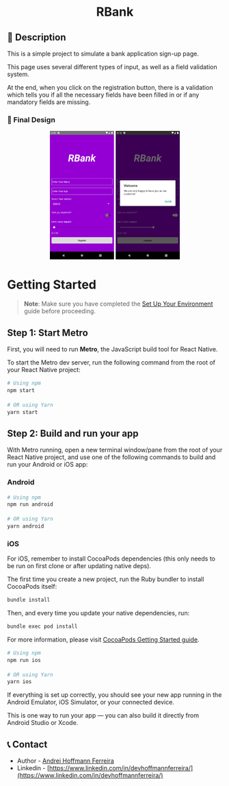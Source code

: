 <h1 align=center>RBank</h1>

## 🚀 Description

<p>This is a simple project to simulate a bank application sign-up page.  </p>
<p>This page uses several different types of input, as well as a field validation system. </p>
<p>At the end, when you click on the registration button, there is a validation which tells you if all the necessary fields have been filled in or if any mandatory fields are missing. </p>

### 🎨 Final Design

<div align=center>
<img src="./src/images/Screenshot_1745788125.png" width="150" alt="Login page" />
 <img src="./src/images/Screenshot_1745788605.png" width="150" alt="success message" />
</div>


# Getting Started

> **Note**: Make sure you have completed the [Set Up Your Environment](https://reactnative.dev/docs/set-up-your-environment) guide before proceeding.

## Step 1: Start Metro

First, you will need to run **Metro**, the JavaScript build tool for React Native.

To start the Metro dev server, run the following command from the root of your React Native project:

```sh
# Using npm
npm start

# OR using Yarn
yarn start
```

## Step 2: Build and run your app

With Metro running, open a new terminal window/pane from the root of your React Native project, and use one of the following commands to build and run your Android or iOS app:

### Android

```sh
# Using npm
npm run android

# OR using Yarn
yarn android
```

### iOS

For iOS, remember to install CocoaPods dependencies (this only needs to be run on first clone or after updating native deps).

The first time you create a new project, run the Ruby bundler to install CocoaPods itself:

```sh
bundle install
```

Then, and every time you update your native dependencies, run:

```sh
bundle exec pod install
```

For more information, please visit [CocoaPods Getting Started guide](https://guides.cocoapods.org/using/getting-started.html).

```sh
# Using npm
npm run ios

# OR using Yarn
yarn ios
```

If everything is set up correctly, you should see your new app running in the Android Emulator, iOS Simulator, or your connected device.

This is one way to run your app — you can also build it directly from Android Studio or Xcode.

## 📞 Contact

- Author - <a href="https://wa.me/+5532984179500">Andrei Hoffmann Ferreira</a>
- Linkedin - [https://www.linkedin.com/in/devhoffmannferreira/](https://www.linkedin.com/in/devhoffmannferreira/)
